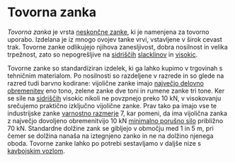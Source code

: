# Tovorna zanka

_Tovorna zanka_ je vrsta [neskončne zanke](/neskoncna-zanka), ki je namenjena za
tovorno uporabo. Izdelana je iz mnogo ovojev tanke vrvi, vstavljene v širok
cevast trak. Tovorne zanke odlikujejo njihova zanesljivost, dobra nosilnost in
velika trpežnost, zato so nepogrešljive na [sidriščih](/sidrisce)
[slacklinov](/slackline) in [visokic](/visokica).

Tovorne zanke so standardiziran izdelek, ki ga lahko kupimo v trgovinah s
tehničnim materialom. Po nosilnosti so razdeljene v razrede in so glede na
razred tudi barvno kodirane: vijolične zanke imajo
[največjo delovno obremenitev](/najvecja-delovna-obremenitev) eno tono, zelene
zanke dve toni in rumene zanke tri tone. Ker se sile na [sidriščih](/sidrisce)
visokic nikoli ne povzpnejo preko 10 kN, v visokovanju srečujemo praktično
izključno vijolične zanke. Prav tako pa imajo vse te industrijske zanke
[varnostno razmerje](/varnostno-razmerje) 7, kar pomeni, da ima vijolična zanka
z največjo dovoljeno obremenitvijo 10 kN
[minimalno porušno silo](/minimalna-porusna-sila) približno 70 kN. Standardne
dolžine zank se gibljejo v območju med 1 in 5 m, pri čemer se dolžina nanaša na
iztegnjeno zanko in ne na dolžino njenega oboda. Tovorne zanke lahko po potrebi
sestavljamo v daljše nize s [kavbojskim vozlom](/kavbojski-vozel).
